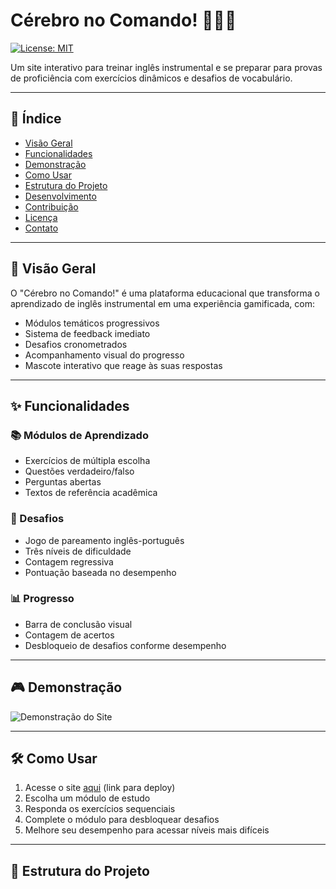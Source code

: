 # Cérebro no Comando! 🧠🇬🇧

[![License: MIT](https://img.shields.io/badge/License-MIT-blue.svg)](https://opensource.org/licenses/MIT)

Um site interativo para treinar inglês instrumental e se preparar para provas de proficiência com exercícios dinâmicos e desafios de vocabulário.

---

## 📌 Índice

- [Visão Geral](#visao-geral)
- [Funcionalidades](#funcionalidades)
- [Demonstração](#demonstracao)
- [Como Usar](#como-usar)
- [Estrutura do Projeto](#estrutura-do-projeto)
- [Desenvolvimento](#desenvolvimento)
- [Contribuição](#contribuicao)
- [Licença](#licenca)
- [Contato](#contato)

---

<h2 id="visao-geral">🌟 Visão Geral</h2>

O "Cérebro no Comando!" é uma plataforma educacional que transforma o aprendizado de inglês instrumental em uma experiência gamificada, com:

-   Módulos temáticos progressivos
-   Sistema de feedback imediato
-   Desafios cronometrados
-   Acompanhamento visual do progresso
-   Mascote interativo que reage às suas respostas

---

<h2 id="funcionalidades">✨ Funcionalidades</h2>

### 📚 Módulos de Aprendizado
-   Exercícios de múltipla escolha
-   Questões verdadeiro/falso
-   Perguntas abertas
-   Textos de referência acadêmica

### 🎯 Desafios
-   Jogo de pareamento inglês-português
-   Três níveis de dificuldade
-   Contagem regressiva
-   Pontuação baseada no desempenho

### 📊 Progresso
-   Barra de conclusão visual
-   Contagem de acertos
-   Desbloqueio de desafios conforme desempenho

---

<h2 id="demonstracao">🎮 Demonstração</h2>

![Demonstração do Site](demo.gif)

---

<h2 id="como-usar">🛠️ Como Usar</h2>

1.  Acesse o site [aqui](#) (link para deploy)
2.  Escolha um módulo de estudo
3.  Responda os exercícios sequenciais
4.  Complete o módulo para desbloquear desafios
5.  Melhore seu desempenho para acessar níveis mais difíceis

---

<h2 id="estrutura-do-projeto">📂 Estrutura do Projeto</h2>